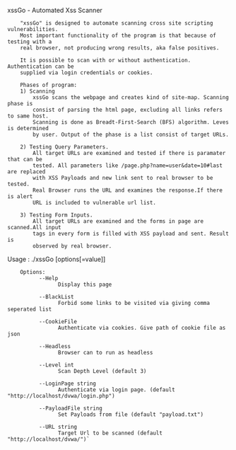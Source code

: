 xssGo - Automated Xss Scanner

		"xssGo" is designed to automate scanning cross site scripting vulnerabilities.
		Most important functionality of the program is that because of testing with a
		real browser, not producing wrong results, aka false positives.

		It is possible to scan with or without authentication. Authentication can be
		supplied via login credentials or cookies.

		Phases of program:
		1) Scanning
			xssGo scans the webpage and creates kind of site-map. Scanning phase is
			consist of parsing the html page, excluding all links refers to same host.
			Scanning is done as Breadt-First-Search (BFS) algorithm. Leves is determined
			by user. Output of the phase is a list consist of target URLs.

		2) Testing Query Parameters.
			All target URLs are examined and tested if there is paramater that can be
			tested. All parameters like /page.php?name=user&date=10#last are replaced
 			with XSS Payloads and new link sent to real browser to be tested.
			Real Browser runs the URL and examines the response.If there is alert
			URL is included to vulnerable url list.

		3) Testing Form Inputs.
			All target URLs are examined and the forms in page are scanned.All input
			tags in every form is filled with XSS payload and sent. Result is
			observed by real browser.

Usage : ./xssGo	[options[=value]]

		Options:
			  --Help
					Display this page

			  --BlackList
					Forbid some links to be visited via giving comma seperated list

			  --CookieFile
					Authenticate via cookies. Give path of cookie file as json

			  --Headless
					Browser can to run as headless

			  --Level int
					Scan Depth Level (default 3)

			  --LoginPage string
					Authenticate via login page. (default "http://localhost/dvwa/login.php")

			  --PayloadFile string
					Set Payloads from file (default "payload.txt")

			  --URL string
					Target Url to be scanned (default "http://localhost/dvwa/")`

